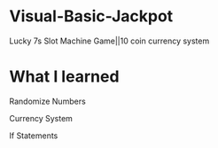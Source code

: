 # Visual-Basic-Jackpot
Lucky 7s Slot Machine Game||10 coin currency system

# What I learned

Randomize Numbers

Currency System

If Statements
